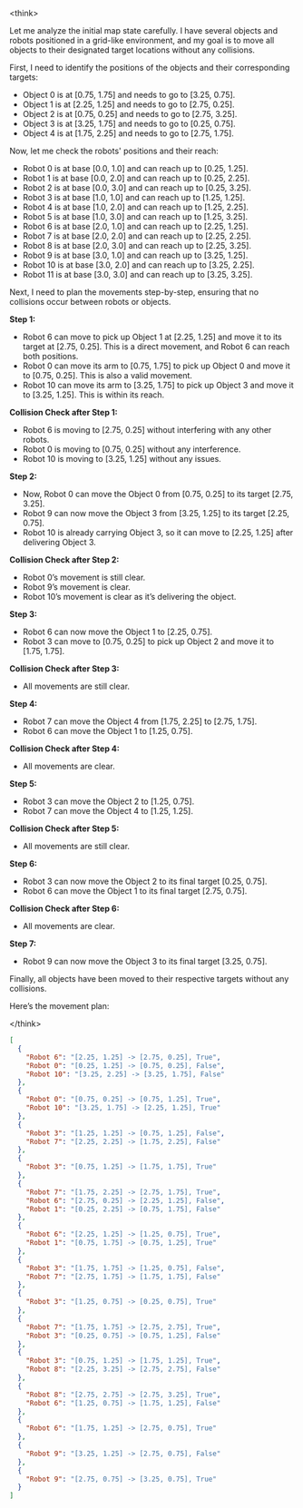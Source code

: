 &lt;think&gt;

Let me analyze the initial map state carefully. I have several objects and robots positioned in a grid-like environment, and my goal is to move all objects to their designated target locations without any collisions.

First, I need to identify the positions of the objects and their corresponding targets:

- Object 0 is at [0.75, 1.75] and needs to go to [3.25, 0.75].
- Object 1 is at [2.25, 1.25] and needs to go to [2.75, 0.25].
- Object 2 is at [0.75, 0.25] and needs to go to [2.75, 3.25].
- Object 3 is at [3.25, 1.75] and needs to go to [0.25, 0.75].
- Object 4 is at [1.75, 2.25] and needs to go to [2.75, 1.75].

Now, let me check the robots' positions and their reach:

- Robot 0 is at base [0.0, 1.0] and can reach up to [0.25, 1.25].
- Robot 1 is at base [0.0, 2.0] and can reach up to [0.25, 2.25].
- Robot 2 is at base [0.0, 3.0] and can reach up to [0.25, 3.25].
- Robot 3 is at base [1.0, 1.0] and can reach up to [1.25, 1.25].
- Robot 4 is at base [1.0, 2.0] and can reach up to [1.25, 2.25].
- Robot 5 is at base [1.0, 3.0] and can reach up to [1.25, 3.25].
- Robot 6 is at base [2.0, 1.0] and can reach up to [2.25, 1.25].
- Robot 7 is at base [2.0, 2.0] and can reach up to [2.25, 2.25].
- Robot 8 is at base [2.0, 3.0] and can reach up to [2.25, 3.25].
- Robot 9 is at base [3.0, 1.0] and can reach up to [3.25, 1.25].
- Robot 10 is at base [3.0, 2.0] and can reach up to [3.25, 2.25].
- Robot 11 is at base [3.0, 3.0] and can reach up to [3.25, 3.25].

Next, I need to plan the movements step-by-step, ensuring that no collisions occur between robots or objects.

**Step 1:**
- Robot 6 can move to pick up Object 1 at [2.25, 1.25] and move it to its target at [2.75, 0.25]. This is a direct movement, and Robot 6 can reach both positions.
- Robot 0 can move its arm to [0.75, 1.75] to pick up Object 0 and move it to [0.75, 0.25]. This is also a valid movement.
- Robot 10 can move its arm to [3.25, 1.75] to pick up Object 3 and move it to [3.25, 1.25]. This is within its reach.

**Collision Check after Step 1:**
- Robot 6 is moving to [2.75, 0.25] without interfering with any other robots.
- Robot 0 is moving to [0.75, 0.25] without any interference.
- Robot 10 is moving to [3.25, 1.25] without any issues.

**Step 2:**
- Now, Robot 0 can move the Object 0 from [0.75, 0.25] to its target [2.75, 3.25].
- Robot 9 can now move the Object 3 from [3.25, 1.25] to its target [2.25, 0.75].
- Robot 10 is already carrying Object 3, so it can move to [2.25, 1.25] after delivering Object 3.

**Collision Check after Step 2:**
- Robot 0’s movement is still clear.
- Robot 9’s movement is clear.
- Robot 10’s movement is clear as it’s delivering the object.

**Step 3:**
- Robot 6 can now move the Object 1 to [2.25, 0.75].
- Robot 3 can move to [0.75, 0.25] to pick up Object 2 and move it to [1.75, 1.75].

**Collision Check after Step 3:**
- All movements are still clear.

**Step 4:**
- Robot 7 can move the Object 4 from [1.75, 2.25] to [2.75, 1.75].
- Robot 6 can move the Object 1 to [1.25, 0.75].

**Collision Check after Step 4:**
- All movements are clear.

**Step 5:**
- Robot 3 can move the Object 2 to [1.25, 0.75].
- Robot 7 can move the Object 4 to [1.25, 1.25].

**Collision Check after Step 5:**
- All movements are still clear.

**Step 6:**
- Robot 3 can now move the Object 2 to its final target [0.25, 0.75].
- Robot 6 can move the Object 1 to its final target [2.75, 0.75].

**Collision Check after Step 6:**
- All movements are clear.

**Step 7:**
- Robot 9 can now move the Object 3 to its final target [3.25, 0.75].

Finally, all objects have been moved to their respective targets without any collisions. 

Here’s the movement plan:


&lt;/think&gt;
```json
[
  {
    "Robot 6": "[2.25, 1.25] -> [2.75, 0.25], True",
    "Robot 0": "[0.25, 1.25] -> [0.75, 0.25], False",
    "Robot 10": "[3.25, 2.25] -> [3.25, 1.75], False"
  },
  {
    "Robot 0": "[0.75, 0.25] -> [0.75, 1.25], True",
    "Robot 10": "[3.25, 1.75] -> [2.25, 1.25], True"
  },
  {
    "Robot 3": "[1.25, 1.25] -> [0.75, 1.25], False",
    "Robot 7": "[2.25, 2.25] -> [1.75, 2.25], False"
  },
  {
    "Robot 3": "[0.75, 1.25] -> [1.75, 1.75], True"
  },
  {
    "Robot 7": "[1.75, 2.25] -> [2.75, 1.75], True",
    "Robot 6": "[2.75, 0.25] -> [2.25, 1.25], False",
    "Robot 1": "[0.25, 2.25] -> [0.75, 1.75], False"
  },
  {
    "Robot 6": "[2.25, 1.25] -> [1.25, 0.75], True",
    "Robot 1": "[0.75, 1.75] -> [0.75, 1.25], True"
  },
  {
    "Robot 3": "[1.75, 1.75] -> [1.25, 0.75], False",
    "Robot 7": "[2.75, 1.75] -> [1.75, 1.75], False"
  },
  {
    "Robot 3": "[1.25, 0.75] -> [0.25, 0.75], True"
  },
  {
    "Robot 7": "[1.75, 1.75] -> [2.75, 2.75], True",
    "Robot 3": "[0.25, 0.75] -> [0.75, 1.25], False"
  },
  {
    "Robot 3": "[0.75, 1.25] -> [1.75, 1.25], True",
    "Robot 8": "[2.25, 3.25] -> [2.75, 2.75], False"
  },
  {
    "Robot 8": "[2.75, 2.75] -> [2.75, 3.25], True",
    "Robot 6": "[1.25, 0.75] -> [1.75, 1.25], False"
  },
  {
    "Robot 6": "[1.75, 1.25] -> [2.75, 0.75], True"
  },
  {
    "Robot 9": "[3.25, 1.25] -> [2.75, 0.75], False"
  },
  {
    "Robot 9": "[2.75, 0.75] -> [3.25, 0.75], True"
  }
]
```

